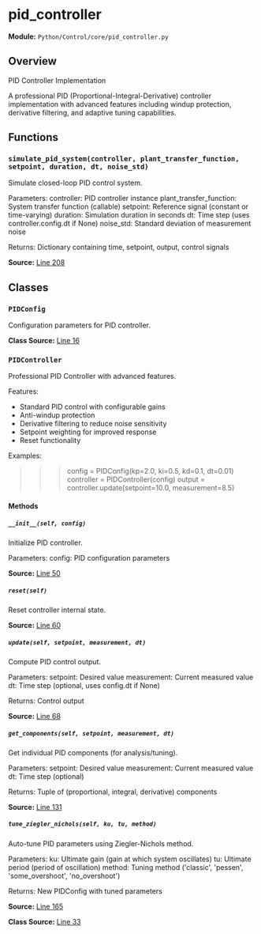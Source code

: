 # pid_controller

**Module:** `Python/Control/core/pid_controller.py`

## Overview

PID Controller Implementation

A professional PID (Proportional-Integral-Derivative) controller implementation
with advanced features including windup protection, derivative filtering,
and adaptive tuning capabilities.

## Functions

### `simulate_pid_system(controller, plant_transfer_function, setpoint, duration, dt, noise_std)`

Simulate closed-loop PID control system.

Parameters:
controller: PID controller instance
plant_transfer_function: System transfer function (callable)
setpoint: Reference signal (constant or time-varying)
duration: Simulation duration in seconds
dt: Time step (uses controller.config.dt if None)
noise_std: Standard deviation of measurement noise

Returns:
Dictionary containing time, setpoint, output, control signals

**Source:** [Line 208](Python/Control/core/pid_controller.py#L208)

## Classes

### `PIDConfig`

Configuration parameters for PID controller.

**Class Source:** [Line 16](Python/Control/core/pid_controller.py#L16)

### `PIDController`

Professional PID Controller with advanced features.

Features:
- Standard PID control with configurable gains
- Anti-windup protection
- Derivative filtering to reduce noise sensitivity
- Setpoint weighting for improved response
- Reset functionality

Examples:
>>> config = PIDConfig(kp=2.0, ki=0.5, kd=0.1, dt=0.01)
>>> controller = PIDController(config)
>>> output = controller.update(setpoint=10.0, measurement=8.5)

#### Methods

##### `__init__(self, config)`

Initialize PID controller.

Parameters:
config: PID configuration parameters

**Source:** [Line 50](Python/Control/core/pid_controller.py#L50)

##### `reset(self)`

Reset controller internal state.

**Source:** [Line 60](Python/Control/core/pid_controller.py#L60)

##### `update(self, setpoint, measurement, dt)`

Compute PID control output.

Parameters:
setpoint: Desired value
measurement: Current measured value
dt: Time step (optional, uses config.dt if None)

Returns:
Control output

**Source:** [Line 68](Python/Control/core/pid_controller.py#L68)

##### `get_components(self, setpoint, measurement, dt)`

Get individual PID components (for analysis/tuning).

Parameters:
setpoint: Desired value
measurement: Current measured value
dt: Time step (optional)

Returns:
Tuple of (proportional, integral, derivative) components

**Source:** [Line 131](Python/Control/core/pid_controller.py#L131)

##### `tune_ziegler_nichols(self, ku, tu, method)`

Auto-tune PID parameters using Ziegler-Nichols method.

Parameters:
ku: Ultimate gain (gain at which system oscillates)
tu: Ultimate period (period of oscillation)
method: Tuning method ('classic', 'pessen', 'some_overshoot', 'no_overshoot')

Returns:
New PIDConfig with tuned parameters

**Source:** [Line 165](Python/Control/core/pid_controller.py#L165)

**Class Source:** [Line 33](Python/Control/core/pid_controller.py#L33)
